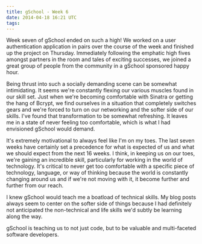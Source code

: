 ```yaml
---
title: gSchool - Week 6
date: 2014-04-18 16:21 UTC
tags:
---
```


Week seven of gSchool ended on such a high! We worked on a user authentication application in pairs over the course of
the week and finished up the project on Thursday. Immediately following the emphatic high fives amongst partners in
the room and tales of exciting successes, we joined a great group of people from the community in a gSchool sponsored
happy hour.

Being thrust into such a socially demanding scene can be somewhat intimidating. It seems we're constantly flexing our
various muscles found in our skill set. Just when we're becoming comfortable with Sinatra or getting the hang of Bcrypt,
we find ourselves in a situation that completely switches gears and we're forced to turn on our networking and the softer
side of our skills. I've found that transformation to be somewhat refreshing. It leaves me in a state of never feeling
too comfortable, which is what I had envisioned gSchool would demand.

It's extremely motivational to always feel like I'm on my toes. The last seven weeks have certainly set a precedence for
what is expected of us and what we should expect from the next 16 weeks. I think, in keeping us on our toes, we're
gaining an incredible skill, particularly for working in the world of technology. It's critical to never get too
comfortable with a specific piece of technology, language, or way of thinking because the world is constantly changing
around us and if we're not moving with it, it become further and further from our reach.

I knew gSchool would teach me a boatload of technical skills. My blog posts always seem to center on the softer side of
things because I had definitely not anticipated the non-technical and life skills we'd subtly be learning along the way.


gSchool is teaching us to not just code, but to be valuable and multi-faceted software developers.





